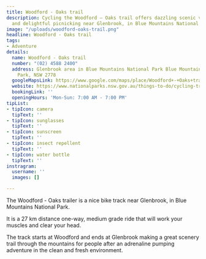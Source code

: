 ```yaml
---
title: Woodford - Oaks trail
description: Cycling the Woodford – Oaks trail offers dazzling scenic views, heath
  and delightful picnicking near Glenbrook, in Blue Mountains National Park.
image: "/uploads/woodford-oaks-trail.png"
headline: Woodford - Oaks trail
tags:
- Adventure
details:
  name: Woodford - Oaks trail
  number: "(02) 4588 2400"
  address: Glenbrook area in Blue Mountains National Park Blue Mountains National
    Park, NSW 2778
  googleMapsLink: https://www.google.com/maps/place/Woodford+-+Oaks+trail/@-33.7353269,150.4853997,17z/data=!3m1!4b1!4m5!3m4!1s0x6b1265fdf9b000df:0x29695f16a2f4b682!8m2!3d-33.7353314!4d150.4875884
  website: https://www.nationalparks.nsw.gov.au/things-to-do/cycling-trails/woodford-oaks-trail?utm_source=google&utm_medium=organic&utm_campaign=Google+My+Business+Page
  bookingLink: ''
  openingHours: 'Mon-Sun: 7:00 AM - 7:00 PM'
tipList:
- tipIcon: camera
  tipText: ''
- tipIcon: sunglasses
  tipText: ''
- tipIcon: sunscreen
  tipText: ''
- tipIcon: insect repellent
  tipText: ''
- tipIcon: water bottle
  tipText: ''
instragram:
  username: ''
  images: []

---
```

The Woodford - Oaks trailer is a nice bike track near Glenbrook, in Blue Mountains National Park.

It is a 27 km distance one-way, medium grade ride that will work your muscles and clear your head.

The track starts at Woodford and ends at Glenbrook making a great scenery trail through the mountains for people after an adrenaline pumping adventure in the clean and fresh environment.